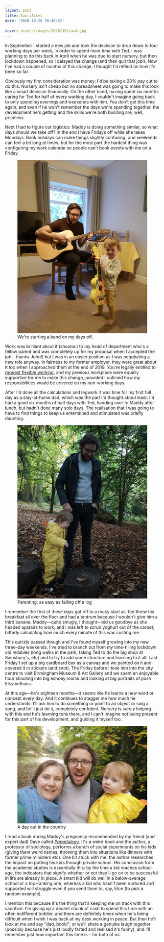 ```yaml
---
layout: post
title: Sacrifices
date: '2020-10-26 20:45:31'

cover: assets/images/2020/10/card.jpg
---
```


In September I started a new job and took the decision to drop down to four working days per week, in order to spend more time with Ted. I was planning to do this back in April when he was due to start nursery, but then lockdown happened, so I delayed the change (and then quit that job!). Now I've had a couple of months of this change, I thought I'd reflect on how it's been so far.

Obviously my first consideration was money: I'd be taking a 20% pay cut to do this. Nursery isn't cheap but no spreadsheet was going to make this look like a smart decision financially. On the other hand, having spent six months caring for Ted for half of every working day, I couldn't imagine going back to only spending evenings and weekends with him. You don't get this time again, and even if he won't remember the days we're spending together, the development he's getting and the skills we're both building are, well, priceless.

Next I had to figure out logistics: Maddy is doing something similar, so what days should we take off? In the end I have Fridays off while she takes Mondays. Bank holidays can make things slightly confusing, and weekends can feel a bit long at times, but for the most part the hardest thing was configuring my work calendar so people can't book events with me on a Friday.

<figure class="kg-card kg-image-card kg-card-hascaption"><img src="/assets/images/2020/10/band.jpg" class="kg-image" alt loading="lazy"><figcaption>We're starting a band on my days off.</figcaption></figure>

Work was brilliant about it (shoutout to my head of department who's a fellow parent and was completely up for my proposal when I accepted the job – thanks John!) but I was in an easier position as I was negotiating a new role anyway. In fairness to my former employer, they were great about it too when I approached them at the end of 2019. You're legally entitled to [request flexible working](https://www.gov.uk/flexible-working), and my previous workplace were equally supportive for me to make this change, provided I outlined how my responsibilities would be covered on my non-working days.

After I'd done all the calculations and legwork it was time for my first full day as a stay-at-home dad, which was the part I'd thought about least. I'd had a good six months of half days with Ted, handing over to Maddy after lunch, but hadn't done many solo days. The realisation that I was going to have to find things to keep us entertained and stimulated was briefly daunting.

<figure class="kg-card kg-image-card kg-card-hascaption"><img src="/assets/images/2020/10/logs.jpg" class="kg-image" alt loading="lazy"><figcaption>Parenting: as easy as falling off a log</figcaption></figure>

I remember the first of these days got off to a rocky start as Ted threw his breakfast all over the floor and had a tantrum because I wouldn't give him a third banana. Maddy—quite smugly, I thought—bid us goodbye as she headed upstairs to work, and I was left to scrub yoghurt out of the carpet, bitterly calculating how much every minute of this was costing me.

This quickly passed though and I've found myself growing into my new three-day weekends. I've tried to branch out from my time-filling lockdown old reliables (long walks in the park, taking Ted to do the big shop at Sainsbury's, etc) and to try to add some structure and learning to it all. Last Friday I set up a big cardboard box as a canvas and we painted on it and covered it in stickers (and snot). The Friday before I took him into the city centre to visit Birmingham Museum & Art Gallery and we spent an enjoyable hour shouting into big echoey rooms and looking at big portraits of posh Elizabethans.

At this age—he's eighteen months—it seems like he learns a new word or concept every day. And it continues to stagger me how much he understands: I'll ask him to do something or point to an object or sing a song, and he'll just do it, completely confident. Nursery is surely helping with this and he's learning tons there, and I can't imagine not being present for this part of his development, and guiding it myself too.

<figure class="kg-card kg-image-card kg-card-hascaption"><img src="/assets/images/2020/10/fam.jpg" class="kg-image" alt loading="lazy"><figcaption>A day out in the country</figcaption></figure>

I read a book during Maddy's pregnancy recommended by my friend (and expert dad) Dave called _[Parentology](https://www.amazon.co.uk/dp/B00DPM7XBY/ref=dp-kindle-redirect?_encoding=UTF8&btkr=1)_. It's a weird book and the author, a professor of sociology, performs a bunch of social experiments on his kids (giving them weird names, throwing them into situations like dinners with former prime ministers etc). One bit stuck with me: the author researches the impact on putting his kids through private school. His conclusion from the academic studies is essentially this: by the time a kid reaches school age, the indicators that signify whether or not they'll go on to be successful in life are already in place. A smart kid will do well in a below-average school _or_ a top-ranking one, whereas a kid who hasn't been nurtured and supported will struggle even if you send them to, say, Eton (to pick a random example).

I mention this because it's the thing that's keeping me on track with this sacrifice. I'm giving up a decent chunk of cash to spend this time with an often indifferent toddler, and there are definitely times when he's being difficult when I wish I was back at my desk working in peace. But then he'll look at me and say "dad, book!", or we'll share a genuine laugh together (possibly because he's just loudly farted and realised it's funny), and I'll remember just how important this time is – for both of us.

